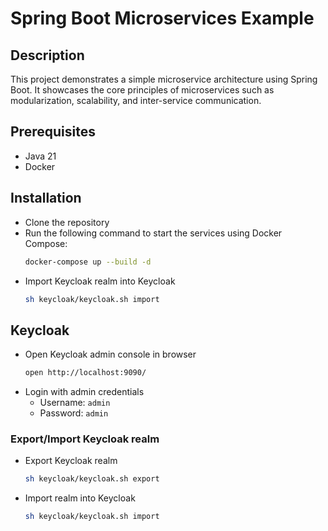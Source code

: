 # Spring Boot Microservices Example

## Description
This project demonstrates a simple microservice architecture using Spring Boot. It showcases the core principles of microservices such as 
modularization, scalability, and inter-service communication.

## Prerequisites
- Java 21
- Docker

## Installation
- Clone the repository
- Run the following command to start the services using Docker Compose:
  ```bash
  docker-compose up --build -d
  ```
- Import Keycloak realm into Keycloak
  ```bash
  sh keycloak/keycloak.sh import
  ```

## Keycloak
- Open Keycloak admin console in browser
  ```bash
  open http://localhost:9090/
  ```
- Login with admin credentials
  - Username: `admin`
  - Password: `admin`

### Export/Import Keycloak realm
- Export Keycloak realm
  ```bash
  sh keycloak/keycloak.sh export
  ```
- Import realm into Keycloak
  ```bash
  sh keycloak/keycloak.sh import
  ```